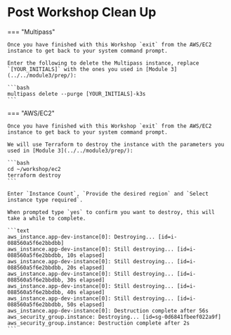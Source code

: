 # Post Workshop Clean Up

=== "Multipass"

    Once you have finished with this Workshop `exit` from the AWS/EC2 instance to get back to your system command prompt.
    
    Enter the following to delete the Multipass instance, replace `[YOUR_INITIALS]` with the ones you used in [Module 3](../../module3/prep/):

    ```bash
    multipass delete --purge [YOUR_INITIALS]-k3s
    ```

=== "AWS/EC2"

    Once you have finished with this Workshop `exit` from the AWS/EC2 instance to get back to your system command prompt.
    
    We will use Terraform to destroy the instance with the parameters you used in [Module 3](../../module3/prep/):

    ```bash
    cd ~/workshop/ec2
    terraform destroy
    ```

    Enter `Instance Count`, `Provide the desired region` and `Select instance type required`.
    
    When prompted type `yes` to confirm you want to destroy, this will take a while to complete.

    ```text
    aws_instance.app-dev-instance[0]: Destroying... [id=i-088560a5f6e2bbdbb]
    aws_instance.app-dev-instance[0]: Still destroying... [id=i-088560a5f6e2bbdbb, 10s elapsed]
    aws_instance.app-dev-instance[0]: Still destroying... [id=i-088560a5f6e2bbdbb, 20s elapsed]
    aws_instance.app-dev-instance[0]: Still destroying... [id=i-088560a5f6e2bbdbb, 30s elapsed]
    aws_instance.app-dev-instance[0]: Still destroying... [id=i-088560a5f6e2bbdbb, 40s elapsed]
    aws_instance.app-dev-instance[0]: Still destroying... [id=i-088560a5f6e2bbdbb, 50s elapsed]
    aws_instance.app-dev-instance[0]: Destruction complete after 56s
    aws_security_group.instance: Destroying... [id=sg-0d6841fbeef022a9f]
    aws_security_group.instance: Destruction complete after 2s
    ```
